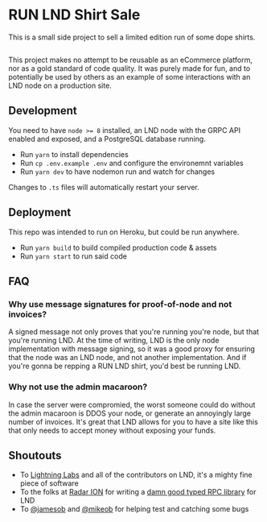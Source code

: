 # RUN LND Shirt Sale

This is a small side project to sell a limited edition run of some dope shirts.

![]()

This project makes no attempt to be reusable as an eCommerce platform, nor as a
gold standard of code quality. It was purely made for fun, and to potentially
be used by others as an example of some interactions with an LND node on a
production site.

## Development

You need to have `node >= 8` installed, an LND node with the GRPC API enabled
and exposed, and a PostgreSQL database running.

* Run `yarn` to install dependencies
* Run `cp .env.example .env` and configure the environemnt variables
* Run `yarn dev` to have nodemon run and watch for changes

Changes to `.ts` files will automatically restart your server.

## Deployment

This repo was intended to run on Heroku, but could be run anywhere.

* Run `yarn build` to build compiled production code & assets
* Run `yarn start` to run said code

## FAQ

### Why use message signatures for proof-of-node and not invoices?

A signed message not only proves that you're running you're node, but that
you're running LND. At the time of writing, LND is the only node implementation
with message signing, so it was a good proxy for ensuring that the node was an
LND node, and not another implementation. And if you're gonna be repping a RUN
LND shirt, you'd best be running LND.

### Why not use the admin macaroon?

In case the server were compromied, the worst someone could do without the
admin macaroon is DDOS your node, or generate an annoyingly large number of
invoices. It's great that LND allows for you to have a site like this that
only needs to accept money without exposing your funds.


## Shoutouts

* To [Lightning Labs](https://github.com/lightninglabs) and all of the contributors on LND, it's a mighty fine piece of software
* To the folks at [Radar ION](https://ion.radar.tech) for writing a [damn good typed RPC library](https://github.com/RadarTech/lnrpc) for LND
* To [@jamesob](https://github.com/jamesob) and [@mikeob](https://github.com/mikeob) for helping test and catching some bugs